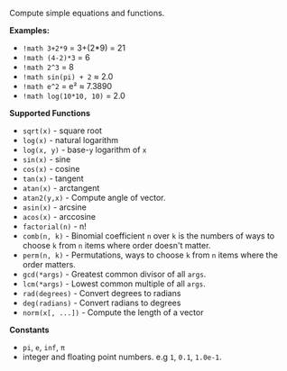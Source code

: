 Compute simple equations and functions.

**Examples:**
* `!math 3+2*9` = 3+(2*9) = 21
* `!math (4-2)*3` = 6
* `!math 2^3` = 8 
* `!math sin(pi) + 2` ≈ 2.0
* `!math e^2` = e² ≈ 7.3890
* `!math log(10*10, 10)` = 2.0

**Supported Functions** 
* `sqrt(x)` - square root
* `log(x)` - natural logarithm
* `log(x, y)` - base-`y` logarithm of `x`
* `sin(x)` - sine
* `cos(x)` - cosine
* `tan(x)` - tangent
* `atan(x)` - arctangent
* `atan2(y,x)` - Compute angle of vector.
* `asin(x)` - arcsine
* `acos(x)` - arccosine
* `factorial(n)` - n!
* `comb(n, k)` - Binomial coefficient `n` over `k` is the numbers of ways to choose `k` from `n` items where order doesn't matter.
* `perm(n, k)` - Permutations, ways to choose `k` from `n` items where the order matters.
* `gcd(*args)` - Greatest common divisor of all `args`. 
* `lcm(*args)` - Lowest common multiple of all `args`.
* `rad(degrees)` - Convert degrees to radians
* `deg(radians)` - Convert radians to degrees
* `norm(x[, ...])` - Compute the length of a vector

**Constants**
* `pi`, `e`, `inf`, `π`
* integer and floating point numbers. e.g `1`, `0.1`, `1.0e-1`.